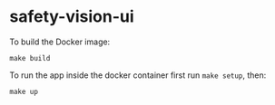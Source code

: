 # safety-vision-ui

To build the Docker image:
```
make build
```

To run the app inside the docker container first run `make setup`, then:
```
make up
```
